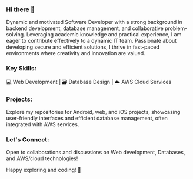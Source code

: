 ### Hi there 👋

Dynamic and motivated Software Developer with a strong background in backend development, database management, and collaborative problem-solving. Leveraging academic knowledge and practical experience, I am eager to contribute effectively to a dynamic IT team. Passionate about developing secure and efficient solutions, I thrive in fast-paced environments where creativity and innovation are valued.

### Key Skills:
💻 Web Development | 🗃️ Database Design | ☁️ AWS Cloud Services

### Projects:
Explore my repositories for Android, web, and iOS projects, showcasing user-friendly interfaces and efficient database management, often integrated with AWS services.

### Let's Connect:
Open to collaborations and discussions on Web development, Databases, and AWS/cloud technologies!

Happy exploring and coding! 🌟
